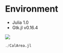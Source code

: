 # Environment
- Julia 1.0
- Gtk.jl v0.16.4

<img src="../../screenshots/calarea.png" align="middle" />

```julia
./CalArea.jl
```
